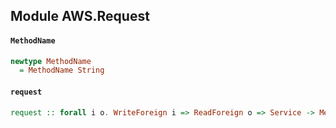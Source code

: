 ## Module AWS.Request

#### `MethodName`

``` purescript
newtype MethodName
  = MethodName String
```

#### `request`

``` purescript
request :: forall i o. WriteForeign i => ReadForeign o => Service -> MethodName -> i -> Aff o
```


